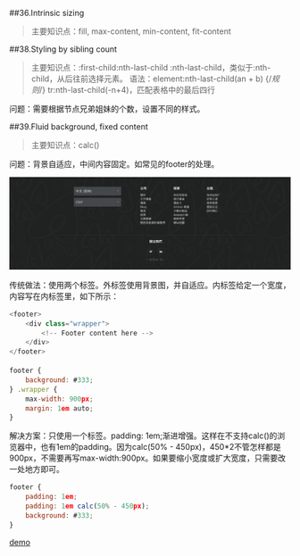 ##36.Intrinsic sizing
>主要知识点：fill, max-content, min-content, fit-content

##38.Styling by sibling count
>主要知识点：:first-child:nth-last-child
>:nth-last-child，类似于:nth-child，从后往前选择元素。
>语法：element:nth-last-child(an + b) {/*规则*/}
>tr:nth-last-child(-n+4)，匹配表格中的最后四行

问题：需要根据节点兄弟姐妹的个数，设置不同的样式。


##39.Fluid background, fixed content
>主要知识点：calc()

问题：背景自适应，中间内容固定。如常见的footer的处理。

![alt text](./res/39_footer.jpg "footer")

传统做法：使用两个标签。外标签使用背景图，并自适应。内标签给定一个宽度，内容写在内标签里，如下所示：

```js
<footer>
    <div class="wrapper">
        <!-- Footer content here -->
    </div>
</footer>

footer {
    background: #333;
} .wrapper {
    max-width: 900px;
    margin: 1em auto;
}

```
解决方案：只使用一个标签。padding: 1em;渐进增强。这样在不支持calc()的浏览器中，也有1em的padding。因为calc(50% - 450px)，450*2不管怎样都是900px，不需要再写max-width:900px。如果要缩小宽度或扩大宽度，只需要改一处地方即可。

```js
footer {
    padding: 1em;
    padding: 1em calc(50% - 450px);
    background: #333;
}
```

[demo](./39.FluidBackgroundFixedContent.html)
